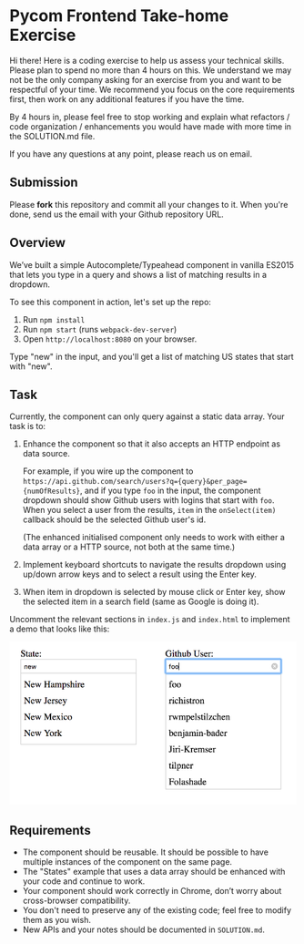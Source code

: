 # Pycom Frontend Take-home Exercise

Hi there! Here is a coding exercise to help us assess your technical skills.
Please plan to spend no more than 4 hours on this. We understand we may not be
the only company asking for an exercise from you and want to be respectful of
your time. We recommend you focus on the core
requirements first, then work on any additional features if you have the time.

By 4 hours in, please feel free to stop working and explain what refactors /
code organization / enhancements you would have made with more time in the
SOLUTION.md file.

If you have any questions at any point, please reach us on email.

## Submission

Please **fork** this repository and commit all your changes to it.
When you're done, send us the email with your Github repository URL.

## Overview

We’ve built a simple Autocomplete/Typeahead component in vanilla ES2015 that
lets you type in a query and shows a list of matching results in a dropdown.

To see this component in action, let's set up the repo:

1. Run `npm install`
2. Run `npm start` (runs `webpack-dev-server`)
3. Open `http://localhost:8080` on your browser.

Type "new" in the input, and you'll get a list of matching US states that start
with "new".


## Task

Currently, the component can only query against a static data array. Your task is to:

1. Enhance the component so that it also accepts an HTTP endpoint as data source.

    For example, if you wire up the component to
    `https://api.github.com/search/users?q={query}&per_page={numOfResults}`,
    and if you type `foo` in the input, the component dropdown should show
    Github users with logins that start with `foo`. When you select a user from
    the results, `item` in the `onSelect(item)` callback should be the selected
    Github user's id.

    (The enhanced initialised component only needs to work with either a data array or a
    HTTP source, not both at the same time.)

2. Implement keyboard shortcuts to navigate the results dropdown using up/down
   arrow keys and to select a result using the Enter key.

3. When item in dropdown is selected by mouse click or Enter key, show the selected item in a
search field (same as Google is doing it).

Uncomment the relevant sections in `index.js` and `index.html` to implement a
demo that looks like this:

![Demo example screenshot](demo-example.png)


## Requirements

- The component should be reusable. It should be possible to have multiple
  instances of the component on the same page.
- The "States" example that uses a data array should be enhanced with your code and continue to work.
- Your component should work correctly in Chrome, don’t worry about
  cross-browser compatibility.
- You don't need to preserve any of the existing code; feel free to modify them
  as you wish.
- New APIs and your notes should be documented in `SOLUTION.md`.
